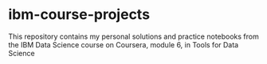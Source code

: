 # ibm-course-projects
This repository contains my personal solutions and practice notebooks from the IBM Data Science course on Coursera, module 6, in Tools for Data Science
